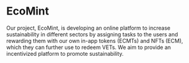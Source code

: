 # EcoMint
Our project, EcoMint, is developing an online platform to increase sustainability in different sectors by assigning tasks to the users and rewarding them with our own in-app tokens (ECMTs) and NFTs (ECM), which they can further use to redeem VETs. We aim to provide an incentivized platform to promote sustainability.
